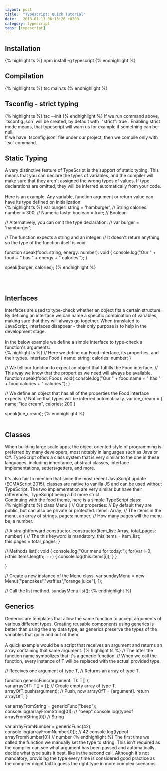 ```yaml
---
layout: post
title:  "Typescript: Quick Tutorial"
date:   2018-01-13 06:13:26 +0200
category: typescript
tags: [typescript]
---
```



<h2>Installation</h2>
{% highlight ts %}
npm install -g typescript
{% endhighlight %}
<br />


<h2>Compilation</h2>
{% highlight ts %}
tsc main.ts
{% endhighlight %}
<br />

<h2>Tsconfig - strict typing</h2>
{% highlight ts %}
tsc --init
{% endhighlight %}
If we run command above, `tsconfig.json` will be created, by default with `"strict": true`. Enabling strict mode means, that typescript will warn us for example if something can be null. <br />
If we have `tsconfig.json` file under our project, then we compile only with `tsc` command.
<br />


<h2>Static Typing</h2>
A very distinctive feature of TypeScript is the support of static typing. This means that you can declare the types of variables, and the compiler will make sure that they aren't assigned the wrong types of values. If type declarations are omitted, they will be inferred automatically from your code.
<br /><br />
Here is an example. Any variable, function argument or return value can have its type defined on initialization:
<br />
{% highlight ts %}
var burger: string = 'hamburger',     // String 
    calories: number = 300,           // Numeric
    tasty: boolean = true;            // Boolean

// Alternatively, you can omit the type declaration:
// var burger = 'hamburger';

// The function expects a string and an integer.
// It doesn't return anything so the type of the function itself is void.

function speak(food: string, energy: number): void {
  console.log("Our " + food + " has " + energy + " calories.");
}

speak(burger, calories);
{% endhighlight %}

<br /><br />



<h2>Interfaces</h2>
Interfaces are used to type-check whether an object fits a certain structure. By defining an interface we can name a specific combination of variables, making sure that they will always go together. When translated to JavaScript, interfaces disappear - their only purpose is to help in the development stage.
<br/><br/>
In the below example we define a simple interface to type-check a function's arguments:
<br />
{% highlight ts %}
// Here we define our Food interface, its properties, and their types.
interface Food {
    name: string;
    calories: number;
}

// We tell our function to expect an object that fulfills the Food interface. 
// This way we know that the properties we need will always be available.
function speak(food: Food): void{
  console.log("Our " + food.name + " has " + food.calories + " calories.");
}

// We define an object that has all of the properties the Food interface expects.
// Notice that types will be inferred automatically.
var ice_cream = {
  name: "ice cream", 
  calories: 200
}

speak(ice_cream);
{% endhighlight %}
<br /><br />

<h2>Classes</h2>
When building large scale apps, the object oriented style of programming is preferred by many developers, most notably in languages such as Java or C#. TypeScript offers a class system that is very similar to the one in these languages, including inheritance, abstract classes, interface implementations, setters/getters, and more.
<br /><br />
It's also fair to mention that since the most recent JavaScript update (ECMAScript 2015), classes are native to vanilla JS and can be used without TypeScript. The two implementation are very similar but have their differences, TypeScript being a bit more strict.
<br />
Continuing with the food theme, here is a simple TypeScript class:
<br />
{% highlight ts %}
class Menu {
  // Our properties:
  // By default they are public, but can also be private or protected.
  items: Array<string>;  // The items in the menu, an array of strings.
  pages: number;         // How many pages will the menu be, a number.

  // A straightforward constructor. 
  constructor(item_list: Array<string>, total_pages: number) {
    // The this keyword is mandatory.
    this.items = item_list;    
    this.pages = total_pages;
  }

  // Methods
  list(): void {
    console.log("Our menu for today:");
    for(var i=0; i<this.items.length; i++) {
      console.log(this.items[i]);
    }
  }

} 

// Create a new instance of the Menu class.
var sundayMenu = new Menu(["pancakes","waffles","orange juice"], 1);

// Call the list method.
sundayMenu.list();
{% endhighlight %}




<h2>Generics</h2>
Generics are templates that allow the same function to accept arguments of various different types. Creating reusable components using generics is better than using the any data type, as generics preserve the types of the variables that go in and out of them.
<br /><br />
A quick example would be a script that receives an argument and returns an array containing that same argument.
{% highlight ts %}
// The <T> after the function name symbolizes that it's a generic function.
// When we call the function, every instance of T will be replaced with the actual provided type.

// Receives one argument of type T,
// Returns an array of type T.

function genericFunc<T>(argument: T): T[] {    
  var arrayOfT: T[] = [];    // Create empty array of type T.
  arrayOfT.push(argument);   // Push, now arrayOfT = [argument].
  return arrayOfT;
}

var arrayFromString = genericFunc<string>("beep");
console.log(arrayFromString[0]);         // "beep"
console.log(typeof arrayFromString[0])   // String

var arrayFromNumber = genericFunc(42);
console.log(arrayFromNumber[0]);         // 42
console.log(typeof arrayFromNumber[0])   // number
{% endhighlight %}
The first time we called the function we manually set the type to string. This isn't required as the compiler can see what argument has been passed and automatically decide what type suits it best, like in the second call. Although it's not mandatory, providing the type every time is considered good practice as the compiler might fail to guess the right type in more complex scenarios.


